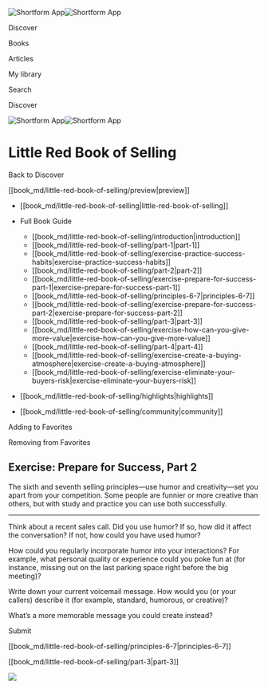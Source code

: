 ![Shortform App](/img/logo.36a2399e.svg)![Shortform App](/img/logo-dark.70c1b072.svg)

Discover

Books

Articles

My library

Search

Discover

![Shortform App](/img/logo.36a2399e.svg)![Shortform App](/img/logo-dark.70c1b072.svg)

# Little Red Book of Selling

Back to Discover

[[book_md/little-red-book-of-selling/preview|preview]]

  * [[book_md/little-red-book-of-selling|little-red-book-of-selling]]
  * Full Book Guide

    * [[book_md/little-red-book-of-selling/introduction|introduction]]
    * [[book_md/little-red-book-of-selling/part-1|part-1]]
    * [[book_md/little-red-book-of-selling/exercise-practice-success-habits|exercise-practice-success-habits]]
    * [[book_md/little-red-book-of-selling/part-2|part-2]]
    * [[book_md/little-red-book-of-selling/exercise-prepare-for-success-part-1|exercise-prepare-for-success-part-1]]
    * [[book_md/little-red-book-of-selling/principles-6-7|principles-6-7]]
    * [[book_md/little-red-book-of-selling/exercise-prepare-for-success-part-2|exercise-prepare-for-success-part-2]]
    * [[book_md/little-red-book-of-selling/part-3|part-3]]
    * [[book_md/little-red-book-of-selling/exercise-how-can-you-give-more-value|exercise-how-can-you-give-more-value]]
    * [[book_md/little-red-book-of-selling/part-4|part-4]]
    * [[book_md/little-red-book-of-selling/exercise-create-a-buying-atmosphere|exercise-create-a-buying-atmosphere]]
    * [[book_md/little-red-book-of-selling/exercise-eliminate-your-buyers-risk|exercise-eliminate-your-buyers-risk]]
  * [[book_md/little-red-book-of-selling/highlights|highlights]]
  * [[book_md/little-red-book-of-selling/community|community]]



Adding to Favorites 

Removing from Favorites 

## Exercise: Prepare for Success, Part 2

The sixth and seventh selling principles—use humor and creativity—set you apart from your competition. Some people are funnier or more creative than others, but with study and practice you can use both successfully.

* * *

Think about a recent sales call. Did you use humor? If so, how did it affect the conversation? If not, how could you have used humor?

How could you regularly incorporate humor into your interactions? For example, what personal quality or experience could you poke fun at (for instance, missing out on the last parking space right before the big meeting)?

Write down your current voicemail message. How would you (or your callers) describe it (for example, standard, humorous, or creative)?

What’s a more memorable message you could create instead?

Submit 

[[book_md/little-red-book-of-selling/principles-6-7|principles-6-7]]

[[book_md/little-red-book-of-selling/part-3|part-3]]

![](https://bat.bing.com/action/0?ti=56018282&Ver=2&mid=ca2208f9-854e-4122-b3d9-4dab4ee95e0f&sid=f30c5e70639211ee87d33f0876d93783&vid=f30c9700639211eeb3a75d830392c94f&vids=0&msclkid=N&pi=0&lg=en-US&sw=800&sh=600&sc=24&nwd=1&tl=Shortform%20%7C%20Book&p=https%3A%2F%2Fwww.shortform.com%2Fapp%2Fbook%2Flittle-red-book-of-selling%2Fexercise-prepare-for-success-part-2&r=&lt=410&evt=pageLoad&sv=1&rn=111061)
